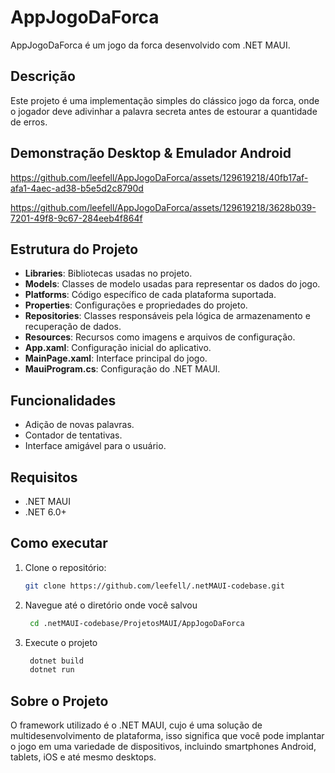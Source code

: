 # AppJogoDaForca

AppJogoDaForca é um jogo da forca desenvolvido com .NET MAUI.

## Descrição

Este projeto é uma implementação simples do clássico jogo da forca, onde o jogador deve adivinhar a palavra secreta antes de estourar a quantidade de erros.

## Demonstração Desktop & Emulador Android

https://github.com/leefell/AppJogoDaForca/assets/129619218/40fb17af-afa1-4aec-ad38-b5e5d2c8790d

https://github.com/leefell/AppJogoDaForca/assets/129619218/3628b039-7201-49f8-9c67-284eeb4f864f

## Estrutura do Projeto

- **Libraries**: Bibliotecas usadas no projeto.
- **Models**: Classes de modelo usadas para representar os dados do jogo.
- **Platforms**: Código específico de cada plataforma suportada.
- **Properties**: Configurações e propriedades do projeto.
- **Repositories**: Classes responsáveis pela lógica de armazenamento e recuperação de dados.
- **Resources**: Recursos como imagens e arquivos de configuração.
- **App.xaml**: Configuração inicial do aplicativo.
- **MainPage.xaml**: Interface principal do jogo.
- **MauiProgram.cs**: Configuração do .NET MAUI.

## Funcionalidades

- Adição de novas palavras.
- Contador de tentativas.
- Interface amigável para o usuário.

## Requisitos

- .NET MAUI
- .NET 6.0+

## Como executar

1. Clone o repositório:
   ```sh
   git clone https://github.com/leefell/.netMAUI-codebase.git
   ```
2. Navegue até o diretório onde você salvou
   ```sh
    cd .netMAUI-codebase/ProjetosMAUI/AppJogoDaForca
    ```
3. Execute o projeto
   ```sh
    dotnet build
    dotnet run
    ```

## Sobre o Projeto
O framework utilizado é o .NET MAUI, cujo é uma solução de multidesenvolvimento de plataforma, isso significa que você pode implantar o jogo em uma variedade de dispositivos, incluindo smartphones Android, tablets, iOS e até mesmo desktops.
